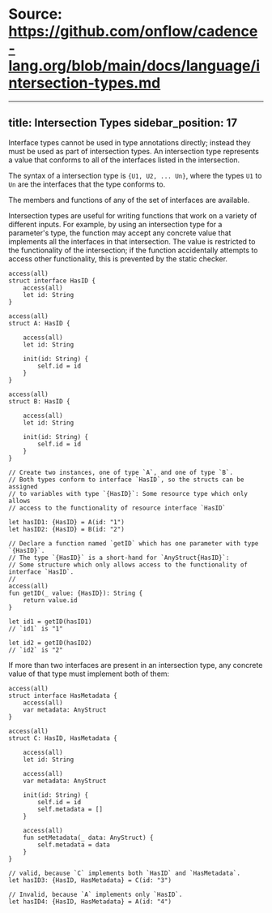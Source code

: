 # Source: https://github.com/onflow/cadence-lang.org/blob/main/docs/language/intersection-types.md

---
title: Intersection Types
sidebar_position: 17
---

Interface types cannot be used in type annotations directly;
instead they must be used as part of intersection types.
An intersection type represents a value that conforms to all of the interfaces listed in the intersection.

The syntax of a intersection type is `{U1, U2, ... Un}`,
where the types `U1` to `Un` are the interfaces that the type conforms to.

The members and functions of any of the set of interfaces are available.

Intersection types are useful for writing functions that work on a variety of different inputs.
For example, by using an intersection type for a parameter's type,
the function may accept any concrete value that implements all the interfaces in that intersection.
The value is restricted to the functionality of the intersection;
if the function accidentally attempts to access other functionality,
this is prevented by the static checker.

```cadence
access(all)
struct interface HasID {
    access(all)
    let id: String
}

access(all)
struct A: HasID {

    access(all)
    let id: String

    init(id: String) {
        self.id = id
    }
}

access(all)
struct B: HasID {

    access(all)
    let id: String

    init(id: String) {
        self.id = id
    }
}

// Create two instances, one of type `A`, and one of type `B`.
// Both types conform to interface `HasID`, so the structs can be assigned
// to variables with type `{HasID}`: Some resource type which only allows
// access to the functionality of resource interface `HasID`

let hasID1: {HasID} = A(id: "1")
let hasID2: {HasID} = B(id: "2")

// Declare a function named `getID` which has one parameter with type `{HasID}`.
// The type `{HasID}` is a short-hand for `AnyStruct{HasID}`:
// Some structure which only allows access to the functionality of interface `HasID`.
//
access(all)
fun getID(_ value: {HasID}): String {
    return value.id
}

let id1 = getID(hasID1)
// `id1` is "1"

let id2 = getID(hasID2)
// `id2` is "2"
```

If more than two interfaces are present in an intersection type,
any concrete value of that type must implement both of them:

```cadence
access(all)
struct interface HasMetadata {
    access(all)
    var metadata: AnyStruct
}

access(all)
struct C: HasID, HasMetadata {

    access(all)
    let id: String
    
    access(all)
    var metadata: AnyStruct

    init(id: String) {
        self.id = id
        self.metadata = []
    }

    access(all)
    fun setMetadata(_ data: AnyStruct) {
        self.metadata = data
    }
}

// valid, because `C` implements both `HasID` and `HasMetadata`.
let hasID3: {HasID, HasMetadata} = C(id: "3")

// Invalid, because `A` implements only `HasID`.
let hasID4: {HasID, HasMetadata} = A(id: "4")
```
